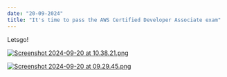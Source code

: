 ```yaml
---
date: "20-09-2024"
title: "It's time to pass the AWS Certified Developer Associate exam"
---
```

Letsgo!

<a href="/images/Screenshot 2024-09-20 at 10.38.21.png" target="_blank"><img src="/images/Screenshot 2024-09-20 at 10.38.21.png" alt="Screenshot 2024-09-20 at 10.38.21.png" /></a>

<a href="/images/Screenshot 2024-09-20 at 09.29.45.png" target="_blank"><img src="/images/Screenshot 2024-09-20 at 09.29.45.png" alt="Screenshot 2024-09-20 at 09.29.45.png" /></a>
